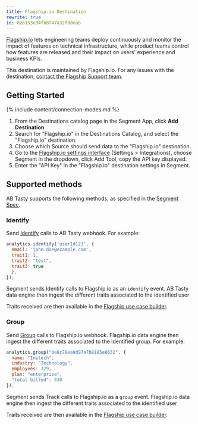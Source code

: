 ```yaml
---
title: Flagship.io Destination
rewrite: true
id: 626153e34fb8f47a32f8deab
---
```


[Flagship.io](https://www.Flagship.io/?utm_source=segmentio&utm_medium=docs&utm_campaign=partners) lets engineering teams deploy continuously and monitor the impact of features on technical infrastructure, while product teams control how features are released and their impact on users' experience and business KPIs.

This destination is maintained by Flagship.io. For any issues with the destination, [contact the Flagship Support team](mailto:support@flagship.io).

## Getting Started

{% include content/connection-modes.md %} 

1. From the Destinations catalog page in the Segment App, click **Add Destination**.
2. Search for "Flagship.io" in the Destinations Catalog, and select the "Flagship.io" destination.
3. Choose which Source should send data to the "Flagship.io" destination.
4. Go to the [Flagship.io settings interface](https://app.flagship.io/env/c92t23fode700aontbvg/settings/integrations) (Settings > Integrations), choose Segment in the dropdown, click Add Tool, copy the API key displayed.
5. Enter the "API Key" in the "Flagship.io" destination settings in Segment.

## Supported methods

AB Tasty supports the following methods, as specified in the [Segment Spec](/docs/connections/spec).

### Identify

Send [Identify](/docs/connections/spec/identify) calls to AB Tasty webhook. For example:

```js
analytics.identify('userId123', {
  email: 'john.doe@example.com',
  trait1: 1,
  trait2: "test",
  trait3: true
  },    
});
```

Segment sends Identify calls to Flagship.io as an `identify` event. AB Tasty data engine then ingest the different traits associated to the identified user

Traits received are then available in the [Flagship use case builder](https://docs.developers.flagship.io/docs/getting-started-with-flagship#4-create-your-first-campaign-on-the-platform).


### Group

Send [Group](/docs/connections/spec/group) calls to Flagship.io webhook. Flagship.io data engine then ingest the different traits associated to the identified group. For example:

```js
analytics.group("0e8c78ea9d97a7b8185e8632", {
  name: "Initech",
  industry: "Technology",
  employees: 329,
  plan: "enterprise",
  "total billed": 830
});
```

Segment sends Track calls to Flagship.io as a `group` event. Flagship.io data engine then ingest the different traits associated to the identified user

Traits received are then available in the [Flagship use case builder](https://docs.developers.flagship.io/docs/getting-started-with-flagship#4-create-your-first-campaign-on-the-platform).
